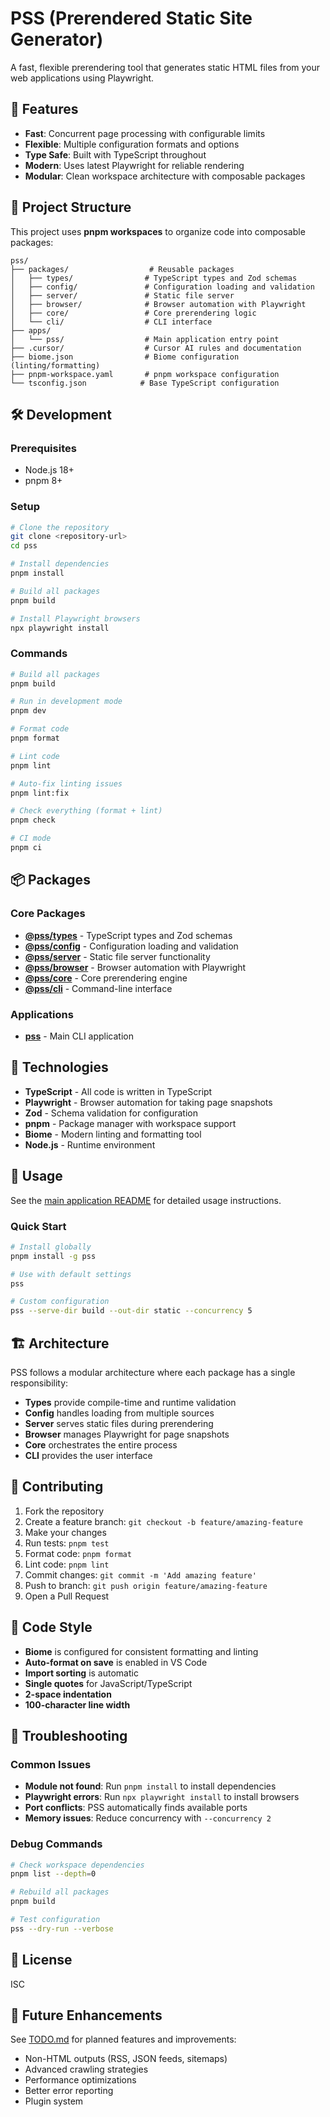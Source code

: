 # PSS (Prerendered Static Site Generator)

A fast, flexible prerendering tool that generates static HTML files from your web applications using Playwright.

## 🚀 Features

- **Fast**: Concurrent page processing with configurable limits
- **Flexible**: Multiple configuration formats and options
- **Type Safe**: Built with TypeScript throughout
- **Modern**: Uses latest Playwright for reliable rendering
- **Modular**: Clean workspace architecture with composable packages

## 📁 Project Structure

This project uses **pnpm workspaces** to organize code into composable packages:

```
pss/
├── packages/                  # Reusable packages
│   ├── types/                # TypeScript types and Zod schemas
│   ├── config/               # Configuration loading and validation
│   ├── server/               # Static file server
│   ├── browser/              # Browser automation with Playwright
│   ├── core/                 # Core prerendering logic
│   └── cli/                  # CLI interface
├── apps/
│   └── pss/                  # Main application entry point
├── .cursor/                  # Cursor AI rules and documentation
├── biome.json                # Biome configuration (linting/formatting)
├── pnpm-workspace.yaml       # pnpm workspace configuration
└── tsconfig.json            # Base TypeScript configuration
```

## 🛠️ Development

### Prerequisites

- Node.js 18+
- pnpm 8+

### Setup

```bash
# Clone the repository
git clone <repository-url>
cd pss

# Install dependencies
pnpm install

# Build all packages
pnpm build

# Install Playwright browsers
npx playwright install
```

### Commands

```bash
# Build all packages
pnpm build

# Run in development mode
pnpm dev

# Format code
pnpm format

# Lint code
pnpm lint

# Auto-fix linting issues
pnpm lint:fix

# Check everything (format + lint)
pnpm check

# CI mode
pnpm ci
```

## 📦 Packages

### Core Packages

- **[@pss/types](./packages/types)** - TypeScript types and Zod schemas
- **[@pss/config](./packages/config)** - Configuration loading and validation  
- **[@pss/server](./packages/server)** - Static file server functionality
- **[@pss/browser](./packages/browser)** - Browser automation with Playwright
- **[@pss/core](./packages/core)** - Core prerendering engine
- **[@pss/cli](./packages/cli)** - Command-line interface

### Applications

- **[pss](./apps/pss)** - Main CLI application

## 🔧 Technologies

- **TypeScript** - All code is written in TypeScript
- **Playwright** - Browser automation for taking page snapshots
- **Zod** - Schema validation for configuration
- **pnpm** - Package manager with workspace support
- **Biome** - Modern linting and formatting tool
- **Node.js** - Runtime environment

## 📖 Usage

See the [main application README](./apps/pss/README.md) for detailed usage instructions.

### Quick Start

```bash
# Install globally
pnpm install -g pss

# Use with default settings
pss

# Custom configuration
pss --serve-dir build --out-dir static --concurrency 5
```

## 🏗️ Architecture

PSS follows a modular architecture where each package has a single responsibility:

- **Types** provide compile-time and runtime validation
- **Config** handles loading from multiple sources
- **Server** serves static files during prerendering
- **Browser** manages Playwright for page snapshots
- **Core** orchestrates the entire process
- **CLI** provides the user interface

## 🤝 Contributing

1. Fork the repository
2. Create a feature branch: `git checkout -b feature/amazing-feature`
3. Make your changes
4. Run tests: `pnpm test`
5. Format code: `pnpm format`
6. Lint code: `pnpm lint`
7. Commit changes: `git commit -m 'Add amazing feature'`
8. Push to branch: `git push origin feature/amazing-feature`
9. Open a Pull Request

## 📝 Code Style

- **Biome** is configured for consistent formatting and linting
- **Auto-format on save** is enabled in VS Code
- **Import sorting** is automatic
- **Single quotes** for JavaScript/TypeScript
- **2-space indentation**
- **100-character line width**

## 🐛 Troubleshooting

### Common Issues

- **Module not found**: Run `pnpm install` to install dependencies
- **Playwright errors**: Run `npx playwright install` to install browsers
- **Port conflicts**: PSS automatically finds available ports
- **Memory issues**: Reduce concurrency with `--concurrency 2`

### Debug Commands

```bash
# Check workspace dependencies
pnpm list --depth=0

# Rebuild all packages
pnpm build

# Test configuration
pss --dry-run --verbose
```

## 📄 License

ISC

## 🔮 Future Enhancements

See [TODO.md](./TODO.md) for planned features and improvements:

- Non-HTML outputs (RSS, JSON feeds, sitemaps)
- Advanced crawling strategies
- Performance optimizations
- Better error reporting
- Plugin system 